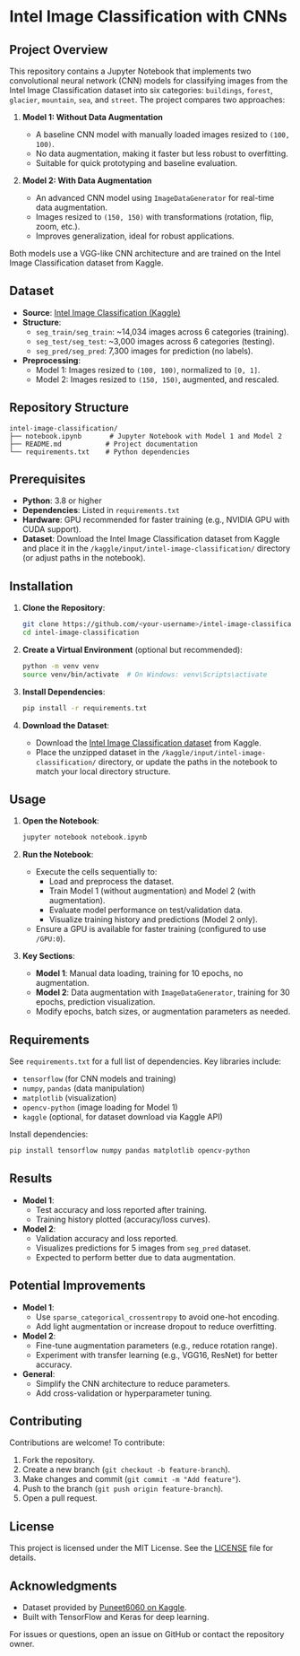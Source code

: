# Intel Image Classification with CNNs

## Project Overview
This repository contains a Jupyter Notebook that implements two convolutional neural network (CNN) models for classifying images from the Intel Image Classification dataset into six categories: `buildings`, `forest`, `glacier`, `mountain`, `sea`, and `street`. The project compares two approaches:

1. **Model 1: Without Data Augmentation**
   - A baseline CNN model with manually loaded images resized to `(100, 100)`.
   - No data augmentation, making it faster but less robust to overfitting.
   - Suitable for quick prototyping and baseline evaluation.

2. **Model 2: With Data Augmentation**
   - An advanced CNN model using `ImageDataGenerator` for real-time data augmentation.
   - Images resized to `(150, 150)` with transformations (rotation, flip, zoom, etc.).
   - Improves generalization, ideal for robust applications.

Both models use a VGG-like CNN architecture and are trained on the Intel Image Classification dataset from Kaggle.

## Dataset
- **Source**: [Intel Image Classification (Kaggle)](https://www.kaggle.com/datasets/puneet6060/intel-image-classification)
- **Structure**:
  - `seg_train/seg_train`: ~14,034 images across 6 categories (training).
  - `seg_test/seg_test`: ~3,000 images across 6 categories (testing).
  - `seg_pred/seg_pred`: 7,300 images for prediction (no labels).
- **Preprocessing**:
  - Model 1: Images resized to `(100, 100)`, normalized to `[0, 1]`.
  - Model 2: Images resized to `(150, 150)`, augmented, and rescaled.

## Repository Structure
```
intel-image-classification/
├── notebook.ipynb       # Jupyter Notebook with Model 1 and Model 2
├── README.md           # Project documentation
└── requirements.txt    # Python dependencies
```

## Prerequisites
- **Python**: 3.8 or higher
- **Dependencies**: Listed in `requirements.txt`
- **Hardware**: GPU recommended for faster training (e.g., NVIDIA GPU with CUDA support).
- **Dataset**: Download the Intel Image Classification dataset from Kaggle and place it in the `/kaggle/input/intel-image-classification/` directory (or adjust paths in the notebook).

## Installation
1. **Clone the Repository**:
   ```bash
   git clone https://github.com/<your-username>/intel-image-classification.git
   cd intel-image-classification
   ```

2. **Create a Virtual Environment** (optional but recommended):
   ```bash
   python -m venv venv
   source venv/bin/activate  # On Windows: venv\Scripts\activate
   ```

3. **Install Dependencies**:
   ```bash
   pip install -r requirements.txt
   ```

4. **Download the Dataset**:
   - Download the [Intel Image Classification dataset](https://www.kaggle.com/datasets/puneet6060/intel-image-classification) from Kaggle.
   - Place the unzipped dataset in the `/kaggle/input/intel-image-classification/` directory, or update the paths in the notebook to match your local directory structure.

## Usage
1. **Open the Notebook**:
   ```bash
   jupyter notebook notebook.ipynb
   ```

2. **Run the Notebook**:
   - Execute the cells sequentially to:
     - Load and preprocess the dataset.
     - Train Model 1 (without augmentation) and Model 2 (with augmentation).
     - Evaluate model performance on test/validation data.
     - Visualize training history and predictions (Model 2 only).
   - Ensure a GPU is available for faster training (configured to use `/GPU:0`).

3. **Key Sections**:
   - **Model 1**: Manual data loading, training for 10 epochs, no augmentation.
   - **Model 2**: Data augmentation with `ImageDataGenerator`, training for 30 epochs, prediction visualization.
   - Modify epochs, batch sizes, or augmentation parameters as needed.

## Requirements
See `requirements.txt` for a full list of dependencies. Key libraries include:
- `tensorflow` (for CNN models and training)
- `numpy`, `pandas` (data manipulation)
- `matplotlib` (visualization)
- `opencv-python` (image loading for Model 1)
- `kaggle` (optional, for dataset download via Kaggle API)

Install dependencies:
```bash
pip install tensorflow numpy pandas matplotlib opencv-python
```

## Results
- **Model 1**:
  - Test accuracy and loss reported after training.
  - Training history plotted (accuracy/loss curves).
- **Model 2**:
  - Validation accuracy and loss reported.
  - Visualizes predictions for 5 images from `seg_pred` dataset.
  - Expected to perform better due to data augmentation.

## Potential Improvements
- **Model 1**:
  - Use `sparse_categorical_crossentropy` to avoid one-hot encoding.
  - Add light augmentation or increase dropout to reduce overfitting.
- **Model 2**:
  - Fine-tune augmentation parameters (e.g., reduce rotation range).
  - Experiment with transfer learning (e.g., VGG16, ResNet) for better accuracy.
- **General**:
  - Simplify the CNN architecture to reduce parameters.
  - Add cross-validation or hyperparameter tuning.

## Contributing
Contributions are welcome! To contribute:
1. Fork the repository.
2. Create a new branch (`git checkout -b feature-branch`).
3. Make changes and commit (`git commit -m "Add feature"`).
4. Push to the branch (`git push origin feature-branch`).
5. Open a pull request.

## License
This project is licensed under the MIT License. See the [LICENSE](LICENSE) file for details.

## Acknowledgments
- Dataset provided by [Puneet6060 on Kaggle](https://www.kaggle.com/datasets/puneet6060/intel-image-classification).
- Built with TensorFlow and Keras for deep learning.

For issues or questions, open an issue on GitHub or contact the repository owner.